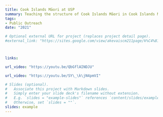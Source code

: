 ```yaml
---
title: Cook Islands Māori at USP
summary: Teaching the structure of Cook Islands Māori in Cook Islands Māori.
tags:
- Public Outreach
date: "2021"

# Optional external URL for project (replaces project detail page).
#external_link: "https://sites.google.com/view/akevaiscm211page/k%C4%81inga"



links:

url_video: "https://youtu.be/QbGflAINDJU"

url_video: "https://youtu.be/SY\_\k\jN4pmVI"

# Slides (optional).
#   Associate this project with Markdown slides.
#   Simply enter your slide deck's filename without extension.
#   E.g. `slides = "example-slides"` references `content/slides/example-slides.md`.
#   Otherwise, set `slides = ""`.
slides: example
---
```

